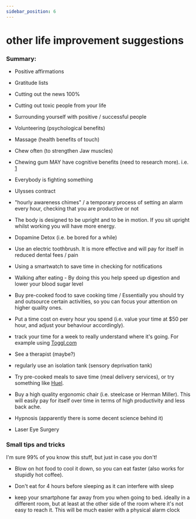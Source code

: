 ```yaml
---
sidebar_position: 6
---
```


# other life improvement suggestions

### Summary: 

* Positive affirmations


* Gratitude lists


* Cutting out the news 100%


* Cutting out toxic people from your life


* Surrounding yourself with positive / successful people


* Volunteering (psychological benefits)


* Massage (health benefits of touch)


* Chew often (to strengthen Jaw muscles)


* Chewing gum MAY have cognitive benefits (need to research more). i.e. [1](https://www.ncbi.nlm.nih.gov/pmc/articles/PMC4449949/)


* Everybody is fighting something


* Ulysses contract


* "hourly awareness chimes" / a temporary process of setting an alarm
every hour, checking that you are productive or not


* The body is designed to be upright and to be in motion. If you sit upright whilst working you will have more energy.


* Dopamine Detox (i.e. be bored for a while)


* Use an electric toothbrush. It is more effective and will pay for itself in reduced dental fees / pain


* Using a smartwatch to save time in checking for notifications


* Walking after eating - By doing this you help speed up digestion and lower your blood sugar level


* Buy pre-cooked food to save cooking time / Essentially you should try and outsource certain activities, so you can focus your attention on
higher quality ones.


* Put a time cost on every hour you spend (i.e. value your time at $50 per hour, and adjust your behaviour accordingly).


* track your time for a week to really understand where it's going. For example using [Toggl.com](https://toggl.com/) 


* See a therapist (maybe?)


* regularly use an isolation tank (sensory deprivation tank)


* Try pre-cooked meals to save time (meal delivery services), or try something like [Huel](https://uk.huel.com/).


* Buy a high quality ergonomic chair (i.e. steelcase or Herman Miller). This will easily pay for itself over time in terms of high productivity and less back ache.


* Hypnosis (apparently there is some decent science behind it)


* Laser Eye Surgery


### Small tips and tricks

I'm sure 99% of you know this stuff, but just in case you don't!

* Blow on hot food to cool it down, so you can eat faster (also works for stupidly hot coffee).


* Don't eat for 4 hours before sleeping as it can interfere with sleep


* keep your smartphone far away from you when going to bed. 
ideally in a different room, but at least at the other side of the
  room where it's not easy to reach it. This will be much 
  easier with a physical alarm clock








